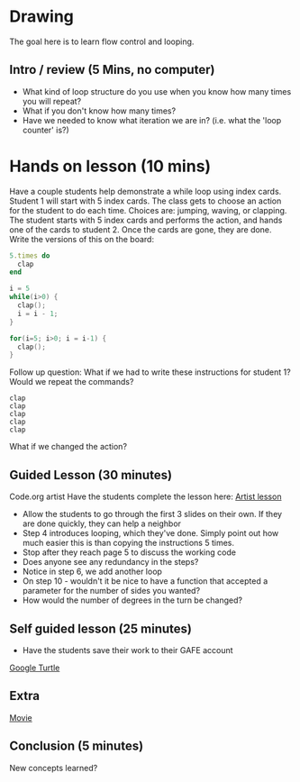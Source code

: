 # Drawing
The goal here is to learn flow control and looping.  

## Intro / review (5 Mins, no computer)
* What kind of loop structure do you use when you know how many times you will repeat?
 * What if you don't know how many times? 
 * Have we needed to know what iteration we are in? (i.e. what the 'loop counter' is?)  

# Hands on lesson (10 mins)
Have a couple students help demonstrate a while loop using index cards.  Student 1 will start with 5 index cards.  The class gets to choose an action for the student to do each time. Choices are: jumping, waving, or clapping.   The student starts with 5 index cards and performs the action, and hands one of the cards to student 2.  Once the cards are gone, they are done. Write the versions of this on the board:

```ruby
5.times do 
  clap
end
```

```C
i = 5
while(i>0) {
  clap();
  i = i - 1; 
}
```

```C
for(i=5; i>0; i = i-1) {
  clap();
}
``` 

Follow up question:
What if we had to write these instructions for student 1?  Would we repeat the commands? 

```
clap
clap
clap
clap
clap
```

What if we changed the action?

## Guided Lesson (30 minutes)
Code.org artist
Have the students complete the lesson here:
[Artist lesson](http://studio.code.org/s/artist/stage/1/puzzle/1)

* Allow the students to go through the first 3 slides on their own. If they are done quickly, they can help a neighbor
* Step 4 introduces looping, which they've done. Simply point out how much easier this is than copying the instructions 5 times. 
* Stop after they reach page 5 to discuss the working code
 * Does anyone see any redundancy in the steps?  
 * Notice in step 6, we add another loop
* On step 10 - wouldn't it be nice to have a function that accepted a parameter for the number of sides you wanted? 
 * How would the number of degrees in the turn be changed?

## Self guided lesson (25 minutes)
* Have the students save their work to their GAFE account

[Google Turtle](https://blockly-games.appspot.com/turtle?lang=en)

## Extra 

[Movie](https://blockly-games.appspot.com/movie?lang=en)

## Conclusion (5 minutes)
New concepts learned? 